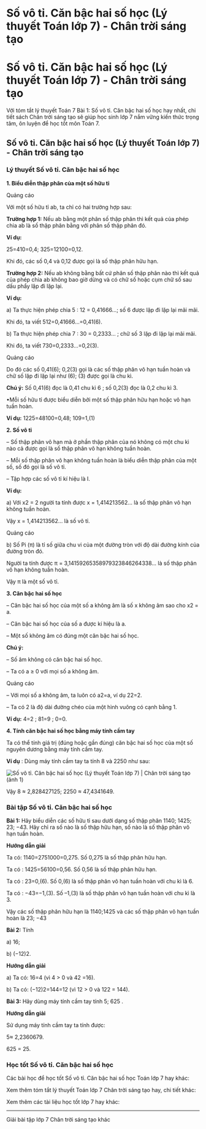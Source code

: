 # Số vô tỉ. Căn bậc hai số học (Lý thuyết Toán lớp 7) - Chân trời sáng tạo

# Số vô tỉ. Căn bậc hai số học (Lý thuyết Toán lớp 7) - Chân trời sáng tạo

Với tóm tắt lý thuyết Toán 7 Bài 1: Số vô tỉ. Căn bậc hai số học hay nhất, chi tiết sách Chân trời sáng tạo sẽ giúp học sinh lớp 7 nắm vững kiến thức trọng tâm, ôn luyện để học tốt môn Toán 7.

## Số vô tỉ. Căn bậc hai số học (Lý thuyết Toán lớp 7) - Chân trời sáng tạo

### **Lý thuyết Số vô tỉ. Căn bậc hai số học**

**1\. Biểu diễn thập phân của một số hữu tỉ**

Quảng cáo

Với một số hữu tỉ ab, ta chỉ có hai trường hợp sau:

**Trường hợp 1:** Nếu ab bằng một phân số thập phân thì kết quả của phép chia ab là số thập phân bằng với phân số thập phân đó.

**Ví dụ:**

25=410=0,4; 325=12100=0,12. 

Khi đó, các số 0,4 và 0,12 được gọi là số thập phân hữu hạn.

**Trường hợp 2:** Nếu ab không bằng bất cứ phân số thập phân nào thì kết quả của phép chia ab không bao giờ dừng và có chữ số hoặc cụm chữ số sau dấu phẩy lặp đi lặp lại.

**Ví dụ:**

a) Ta thực hiện phép chia 5 : 12 = 0,41666…; số 6 được lặp đi lặp lại mãi mãi.

Khi đó, ta viết 512=0,41666...=0,41(6).

b) Ta thực hiện phép chia 7 : 30 = 0,2333… ; chữ số 3 lặp đi lặp lại mãi mãi.

Khi đó, ta viết 730=0,2333...=0,2(3).

Quảng cáo

Do đó các số 0,41(6); 0,2(3) gọi là các số thập phân vô hạn tuần hoàn và chữ số lặp đi lặp lại như (6); (3) được gọi là chu kì.

**Chú ý:** Số 0,41(6) đọc là 0,41 chu kì 6 ; số 0,2(3) đọc là 0,2 chu kì 3.

•Mỗi số hữu tỉ được biểu diễn bởi một số thập phân hữu hạn hoặc vô hạn tuần hoàn.

**Ví dụ:** 1225=48100=0,48; 109=1,(1)

**2\. Số vô tỉ**

– Số thập phân vô hạn mà ở phần thập phân của nó không có một chu kì nào cả được gọi là số thập phân vô hạn không tuần hoàn.

– Mỗi số thập phân vô hạn không tuần hoàn là biểu diễn thập phân của một số, số đó gọi là số vô tỉ.

– Tập hợp các số vô tỉ kí hiệu là I.

**Ví dụ:**

a) Với x2 = 2 người ta tính được x = 1,414213562… là số thập phân vô hạn không tuần hoàn.

Vậy x = 1,414213562… là số vô tỉ.

Quảng cáo

b) Số Pi (π) là tỉ số giữa chu vi của một đường tròn với độ dài đường kính của đường tròn đó. 

Người ta tính được π = 3,14159265358979323846264338… là số thập phân vô hạn không tuần hoàn.

Vậy π là một số vô tỉ.

**3\. Căn bậc hai số học**

– Căn bậc hai số học của một số a không âm là số x không âm sao cho x2 = a.

– Căn bậc hai số học của số a được kí hiệu là a.

– Một số không âm có đúng một căn bậc hai số học.

**Chú ý:**

– Số âm không có căn bậc hai số học.

– Ta có a ≥ 0 với mọi số a không âm.

Quảng cáo

– Với mọi số a không âm, ta luôn có a2=a, ví dụ 22=2.

– Ta có 2 là độ dài đường chéo của một hình vuông có cạnh bằng 1.

**Ví dụ:** 4=2 ; 81=9 ; 0=0.

**4\. Tính căn bậc hai số học bằng máy tính cầm tay**

Ta có thể tính giá trị (đúng hoặc gần đúng) căn bậc hai số học của một số nguyên dương bằng máy tính cầm tay.

**Ví dụ** : Dùng máy tính cầm tay ta tính 8 và 2250 như sau:

![Số vô tỉ. Căn bậc hai số học \(Lý thuyết Toán lớp 7\) | Chân trời sáng tạo \(ảnh 1\)](https://vietjack.com/toan-7-ct/images/ly-thuyet-bai-1-so-vo-ti-can-bac-hai-so-hoc.PNG)

Vậy 8 ≈ 2,828427125; 2250 ≈ 47,4341649.

### **Bài tập Số vô tỉ. Căn bậc hai số học**

**Bài 1:** Hãy biểu diễn các số hữu tỉ sau dưới dạng số thập phân 1140; 1425; 23; −43. Hãy chỉ ra số nào là số thập hữu hạn, số nào là số thập phân vô hạn tuần hoàn.

**Hướng dẫn giải**

Ta có: 1140=2751000=0,275. Số 0,275 là số thập phân hữu hạn.

Ta có : 1425=56100=0,56. Số 0,56 là số thập phân hữu hạn.

Ta có : 23=0,(6). Số 0,(6) là số thập phân vô hạn tuần hoàn với chu kì là 6.

Ta có : −43=−1,(3). Số –1,(3) là số thập phân vô hạn tuần hoàn với chu kì là 3.

Vậy các số thập phân hữu hạn là 1140;1425 và các số thập phân vô hạn tuần hoàn là 23; −43

**Bài 2:** Tính

a) 16;

b) (−12)2.

**Hướng dẫn giải**

a) Ta có: 16=4 (vì 4 > 0 và 42 =16).

b) Ta có: (−12)2=144=12 (vì 12 > 0 và 122 = 144).

**Bài 3:** Hãy dùng máy tính cầm tay tính 5; 625 .

**Hướng dẫn giải**

Sử dụng máy tính cầm tay ta tính được:

5≈ 2,2360679.

625 = 25.

### **Học tốt Số vô tỉ. Căn bậc hai số học**

Các bài học để học tốt Số vô tỉ. Căn bậc hai số học Toán lớp 7 hay khác:

Xem thêm tóm tắt lý thuyết Toán lớp 7 Chân trời sáng tạo hay, chi tiết khác:

Xem thêm các tài liệu học tốt lớp 7 hay khác:

* * *

Giải bài tập lớp 7 Chân trời sáng tạo khác
